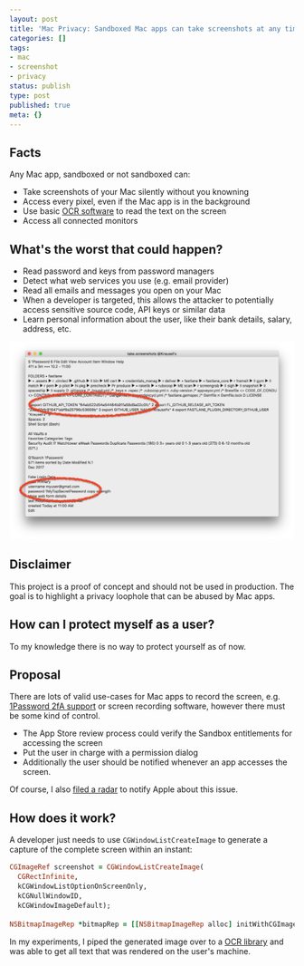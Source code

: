 ```yaml
---
layout: post
title: 'Mac Privacy: Sandboxed Mac apps can take screenshots at any time without you knowing'
categories: []
tags:
- mac
- screenshot
- privacy
status: publish
type: post
published: true
meta: {}
---
```


## Facts

Any Mac app, sandboxed or not sandboxed can:

- Take screenshots of your Mac silently without you knowning
- Access every pixel, even if the Mac app is in the background
- Use basic [OCR software](https://en.wikipedia.org/wiki/Optical_character_recognition) to read the text on the screen
- Access all connected monitors

## What's the worst that could happen?

- Read password and keys from password managers
- Detect what web services you use (e.g. email provider)
- Read all emails and messages you open on your Mac
- When a developer is targeted, this allows the attacker to potentially access sensitive source code, API keys or similar data
- Learn personal information about the user, like their bank details, salary, address, etc.

<a href="/assets/posts/mac-take-screenshots.png" target="_blank">
  <img src="/assets/posts/mac-take-screenshots.png" />
</a>

## Disclaimer

This project is a proof of concept and should not be used in production. The goal is to highlight a privacy loophole that can be abused by Mac apps.

## How can I protect myself as a user?

To my knowledge there is no way to protect yourself as of now.

## Proposal

There are lots of valid use-cases for Mac apps to record the screen, e.g. [1Password 2fA support](https://support.1password.com/one-time-passwords/) or screen recording software, however there must be some kind of control.

- The App Store review process could verify the Sandbox entitlements for accessing the screen
- Put the user in charge with a permission dialog
- Additionally the user should be notified whenever an app accesses the screen.

Of course, I also [filed a radar](https://openradar.appspot.com/radar?id=5610698700750848) to notify Apple about this issue.

## How does it work?

A developer just needs to use `CGWindowListCreateImage` to generate a capture of the complete screen within an instant:

```ruby
CGImageRef screenshot = CGWindowListCreateImage(
  CGRectInfinite, 
  kCGWindowListOptionOnScreenOnly, 
  kCGNullWindowID, 
  kCGWindowImageDefault);

NSBitmapImageRep *bitmapRep = [[NSBitmapImageRep alloc] initWithCGImage:screenshot];
```

In my experiments, I piped the generated image over to a [OCR library](https://en.wikipedia.org/wiki/Optical_character_recognition) and was able to get all text that was rendered on the user's machine.
